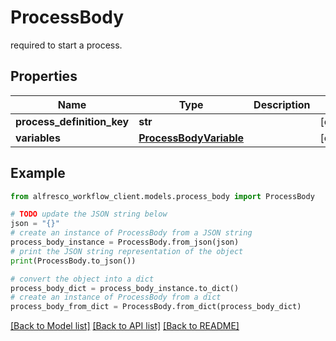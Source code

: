 # ProcessBody

required to start a process. 

## Properties

Name | Type | Description | Notes
------------ | ------------- | ------------- | -------------
**process_definition_key** | **str** |  | [optional] 
**variables** | [**ProcessBodyVariable**](ProcessBodyVariable.md) |  | [optional] 

## Example

```python
from alfresco_workflow_client.models.process_body import ProcessBody

# TODO update the JSON string below
json = "{}"
# create an instance of ProcessBody from a JSON string
process_body_instance = ProcessBody.from_json(json)
# print the JSON string representation of the object
print(ProcessBody.to_json())

# convert the object into a dict
process_body_dict = process_body_instance.to_dict()
# create an instance of ProcessBody from a dict
process_body_from_dict = ProcessBody.from_dict(process_body_dict)
```
[[Back to Model list]](../README.md#documentation-for-models) [[Back to API list]](../README.md#documentation-for-api-endpoints) [[Back to README]](../README.md)


